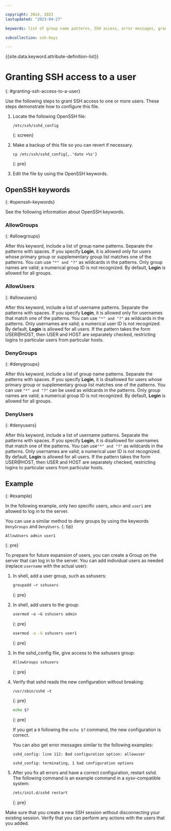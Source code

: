 ```yaml
---

copyright: 2014, 2023
lastupdated: "2023-04-27"

keywords: list of group name patterns, SSH access, error messages, grant ssh access, ssh user access

subcollection: ssh-keys

---
```


{{site.data.keyword.attribute-definition-list}}

# Granting SSH access to a user
{: #granting-ssh-access-to-a-user}

Use the following steps to grant SSH access to one or more users. These steps demonstrate how to configure this file.

1. Locate the following OpenSSH file:

   ```
   /etc/ssh/sshd_config
   ```
   {: screen}

2. Make a backup of this file so you can revert if necessary.

   ```
   cp /etc/ssh/sshd_config{,.'date +%s'}
   ```
   {: pre}

3. Edit the file by using the OpenSSH keywords.

## OpenSSH keywords
{: #openssh-keywords}

See the following information about OpenSSH keywords.

### AllowGroups
{: #allowgroups}

After this keyword, include a list of group name patterns. Separate the patterns with spaces. If you specify **Login**, it is allowed only for users whose primary group or supplementary group list matches one of the patterns. You can use `"*" and "?"` as wildcards in the patterns. Only group names are valid; a numerical group ID is not recognized. By default, **Login** is allowed for all groups.

### AllowUsers
{: #allowusers}

After this keyword, include a list of username patterns. Separate the patterns with spaces. If you specify **Login**, it is allowed only for usernames that match one of the patterns. You can use `"*" and "?"` as wildcards in the patterns. Only usernames are valid; a numerical user ID is not recognized. By default, **Login** is allowed for all users. If the pattern takes the form USER@HOST, then USER and HOST are separately checked, restricting logins to particular users from particular hosts.

### DenyGroups
{: #denygroups}

After this keyword, include a list of group name patterns. Separate the patterns with spaces. If you specify **Login**, it is disallowed for users whose primary group or supplementary group list matches one of the patterns. You can use `"*" and "?"` can be used as wildcards in the patterns. Only group names are valid; a numerical group ID is not recognized. By default, **Login** is allowed for all groups.

### DenyUsers
{: #denyusers}

After this keyword, include a list of username patterns. Separate the patterns with spaces. If you specify **Login**, it is disallowed for usernames that match one of the patterns. You can use`"*" and "?"` as wildcards in the patterns. Only usernames are valid; a numerical user ID is not recognized. By default, **Login** is allowed for all users. If the pattern takes the form USER@HOST, then USER and HOST are separately checked, restricting logins to particular users from particular hosts.

## Example
{: #example}

In the following example, only two specific users, `admin` and `user1` are allowed to log in to the server.

You can use a similar method to deny groups by using the keywords `DenyGroups` and `DenyUsers`.
{: tip}

   ```
   AllowUsers admin user1
   ```
   {: pre}

To prepare for future expansion of users, you can create a Group on the server that can log in to the server. You can add individual users as needed (replace *`username`* with the actual user):

1. In shell, add a user group, such as sshusers:

   ```sh
   groupadd –r sshusers
   ```
   {: pre}

2. In shell, add users to the group:

   ```sh
   usermod –a –G sshusers admin
   ```
   {: pre}

   ```sh
   usermod -a -G sshusers user1
   ```
   {: pre}

3. In the sshd_config file, give access to the sshusers group:

   ```sh
   AllowGroups sshusers
   ```
   {: pre}

4. Verify that sshd reads the new configuration without breaking:

   ```sh
   /usr/sbin/sshd –t
   ```
   {: pre}

   ```sh
   echo $?
   ```
   {: pre}

   If you get a `0` following the `echo $?` command, the new configuration is correct.

   You can also get error messages similar to the following examples:

   ```sshd_config: line 112: Bad configuration option: allowuser```

   ```sshd_config: terminating, 1 bad configuration options```

5. After you fix all errors and have a correct configuration, restart sshd. The following command is an example command in a sysv-compatible system:

   ```sh
   /etc/init.d/sshd restart
   ```
   {: pre}

Make sure that you create a new SSH session without disconnecting your existing session. Verify that you can perform any actions with the users that you added.
